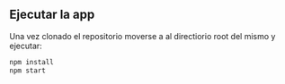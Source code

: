 ## Ejecutar la app

Una vez clonado el repositorio moverse a al directiorio root del mismo y ejecutar:


```bash
npm install
npm start
```
